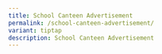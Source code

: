 ```yaml
---
title: School Canteen Advertisement
permalink: /school-canteen-advertisement/
variant: tiptap
description: School Canteen Advertisement
---
```

<p></p>